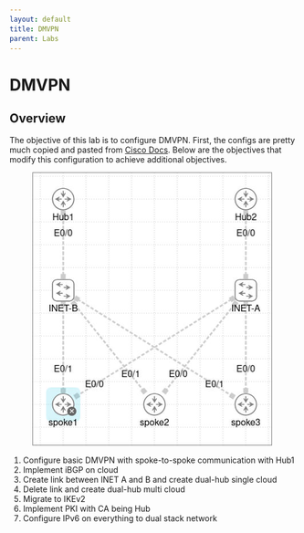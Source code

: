 ```yaml
---
layout: default
title: DMVPN
parent: Labs
---
```

# DMVPN 
## Overview

The objective of this lab is to configure DMVPN. First, the configs are pretty much copied and pasted from [Cisco Docs](https://www.cisco.com/c/en/us/td/docs/ios-xml/ios/sec_conn_dmvpn/configuration/15-mt/sec-conn-dmvpn-15-mt-book/sec-conn-dmvpn-dmvpn.html). Below are the objectives that modify this configuration to achieve additional objectives. 

<figure class="image"><img style="aspect-ratio:420/479;" src="1_DMVPN_image.png" width="420" height="479"></figure>

1.  Configure basic DMVPN with spoke-to-spoke communication with Hub1
2.  Implement iBGP on cloud
3.  Create link between INET A and B and create dual-hub single cloud
4.  Delete link and create dual-hub multi cloud
5.  Migrate to IKEv2
6.  Implement PKI with CA being Hub
7.  Configure IPv6 on everything to dual stack network